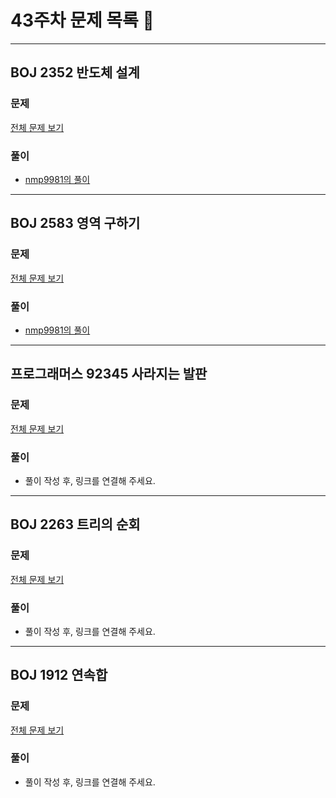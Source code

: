 # 43주차 문제 목록 📝
___
## BOJ 2352 반도체 설계
### 문제
[전체 문제 보기](https://www.acmicpc.net/problem/2352)

### 풀이
- [nmp9981의 풀이](https://blog.naver.com/tybnasgo/222873457435)

___
## BOJ 2583 영역 구하기
### 문제
[전체 문제 보기](https://www.acmicpc.net/problem/2583)

### 풀이
- [nmp9981의 풀이](https://blog.naver.com/tybnasgo/222874367981)

___
## 프로그래머스 92345 사라지는 발판
### 문제
[전체 문제 보기](https://school.programmers.co.kr/learn/courses/30/lessons/92345)

### 풀이
- 풀이 작성 후, 링크를 연결해 주세요.

___
## BOJ 2263 트리의 순회
### 문제
[전체 문제 보기](https://www.acmicpc.net/problem/2263)

### 풀이
- 풀이 작성 후, 링크를 연결해 주세요.

___
## BOJ 1912 연속합
### 문제
[전체 문제 보기](https://www.acmicpc.net/problem/1912)

### 풀이
- 풀이 작성 후, 링크를 연결해 주세요.

